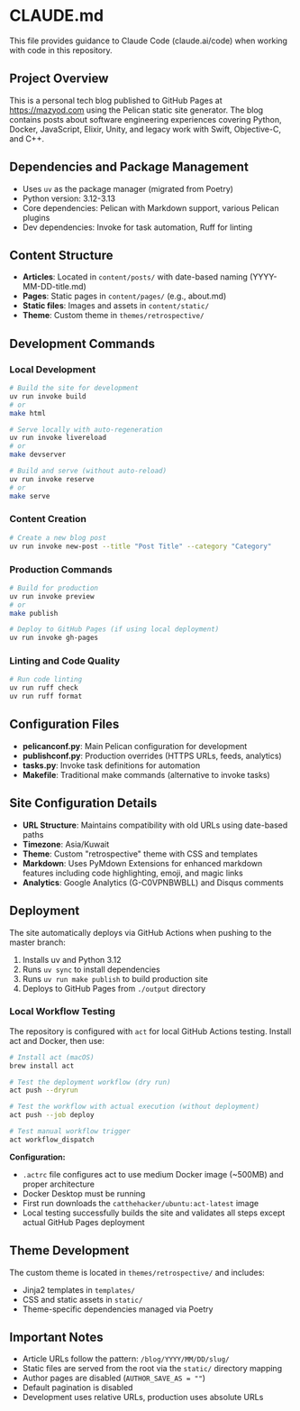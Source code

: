 # CLAUDE.md

This file provides guidance to Claude Code (claude.ai/code) when working with code in this repository.

## Project Overview

This is a personal tech blog published to GitHub Pages at https://mazyod.com using the Pelican static site generator. The blog contains posts about software engineering experiences covering Python, Docker, JavaScript, Elixir, Unity, and legacy work with Swift, Objective-C, and C++.

## Dependencies and Package Management

- Uses `uv` as the package manager (migrated from Poetry)
- Python version: 3.12-3.13
- Core dependencies: Pelican with Markdown support, various Pelican plugins
- Dev dependencies: Invoke for task automation, Ruff for linting

## Content Structure

- **Articles**: Located in `content/posts/` with date-based naming (YYYY-MM-DD-title.md)
- **Pages**: Static pages in `content/pages/` (e.g., about.md)
- **Static files**: Images and assets in `content/static/`
- **Theme**: Custom theme in `themes/retrospective/`

## Development Commands

### Local Development
```bash
# Build the site for development
uv run invoke build
# or
make html

# Serve locally with auto-regeneration
uv run invoke livereload
# or 
make devserver

# Build and serve (without auto-reload)
uv run invoke reserve
# or
make serve
```

### Content Creation
```bash
# Create a new blog post
uv run invoke new-post --title "Post Title" --category "Category"
```

### Production Commands
```bash
# Build for production
uv run invoke preview
# or
make publish

# Deploy to GitHub Pages (if using local deployment)
uv run invoke gh-pages
```

### Linting and Code Quality
```bash
# Run code linting
uv run ruff check
uv run ruff format
```

## Configuration Files

- **pelicanconf.py**: Main Pelican configuration for development
- **publishconf.py**: Production overrides (HTTPS URLs, feeds, analytics)
- **tasks.py**: Invoke task definitions for automation
- **Makefile**: Traditional make commands (alternative to invoke tasks)

## Site Configuration Details

- **URL Structure**: Maintains compatibility with old URLs using date-based paths
- **Timezone**: Asia/Kuwait
- **Theme**: Custom "retrospective" theme with CSS and templates
- **Markdown**: Uses PyMdown Extensions for enhanced markdown features including code highlighting, emoji, and magic links
- **Analytics**: Google Analytics (G-C0VPNBWBLL) and Disqus comments

## Deployment

The site automatically deploys via GitHub Actions when pushing to the master branch:
1. Installs uv and Python 3.12
2. Runs `uv sync` to install dependencies  
3. Runs `uv run make publish` to build production site
4. Deploys to GitHub Pages from `./output` directory

### Local Workflow Testing

The repository is configured with `act` for local GitHub Actions testing. Install act and Docker, then use:

```bash
# Install act (macOS)
brew install act

# Test the deployment workflow (dry run)
act push --dryrun

# Test the workflow with actual execution (without deployment)
act push --job deploy

# Test manual workflow trigger
act workflow_dispatch
```

**Configuration:**
- `.actrc` file configures act to use medium Docker image (~500MB) and proper architecture
- Docker Desktop must be running
- First run downloads the `catthehacker/ubuntu:act-latest` image
- Local testing successfully builds the site and validates all steps except actual GitHub Pages deployment

## Theme Development

The custom theme is located in `themes/retrospective/` and includes:
- Jinja2 templates in `templates/`
- CSS and static assets in `static/`
- Theme-specific dependencies managed via Poetry

## Important Notes

- Article URLs follow the pattern: `/blog/YYYY/MM/DD/slug/`
- Static files are served from the root via the `static/` directory mapping
- Author pages are disabled (`AUTHOR_SAVE_AS = ""`)
- Default pagination is disabled
- Development uses relative URLs, production uses absolute URLs